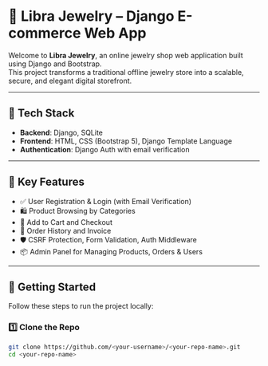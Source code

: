 # 💎 Libra Jewelry – Django E-commerce Web App

Welcome to **Libra Jewelry**, an online jewelry shop web application built using Django and Bootstrap.  
This project transforms a traditional offline jewelry store into a scalable, secure, and elegant digital storefront.

---

## 🔧 Tech Stack

- **Backend**: Django, SQLite
- **Frontend**: HTML, CSS (Bootstrap 5), Django Template Language
- **Authentication**: Django Auth with email verification

---

## 🌟 Key Features

- ✅ User Registration & Login (with Email Verification)
- 🛍️ Product Browsing by Categories
- 🛒 Add to Cart and Checkout
- 🧾 Order History and Invoice
- 🛡️ CSRF Protection, Form Validation, Auth Middleware
- 📦 Admin Panel for Managing Products, Orders & Users

---

## 🚀 Getting Started

Follow these steps to run the project locally:

### 1️⃣ Clone the Repo

```bash
git clone https://github.com/<your-username>/<your-repo-name>.git
cd <your-repo-name>
